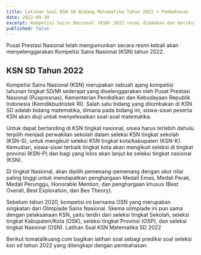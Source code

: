 ```yaml
---
title: Latihan Soal KSN SD Bidang Matematika Tahun 2022 + Pembahasan
date: 2022-09-30
excerpt: Kompetisi Sains Nasional (KSN) 2022 resmi diadakan dan berikut latihan soal KSN SD bidang matematika
published: false
---
```


Pusat Prestasi Nasional telah mengumunkan secara resmi kebali akan menyelenggarakan Kompetisi Sains Nasional (KSN) tahun 2022.

## KSN SD Tahun 2022

Kompetisi Sains Nasional (KSN) merupakan sebuah ajang kompetisi tahunan tingkat SD/MI  sederajat yang diselenggarakan oleh Pusat Prestasi Nasional (Puspresnas), Kementerian Pendidikan dan Kebudayaan Republik Indonesia (Kemdikbudristek RI). Salah satu bidang yang dilombakan di KSN SD adalah bidang matematika, dimana pada bidang ini, siswa-siswi peserta KSN akan diuji untuk menyelesaikan soal-soal matematika.

Untuk dapat bertanding di KSN tingkat nasional, siswa harus terlebih dahulu terpilih menjadi perwakilan sekolah dalam seleksi KSN tingkat sekolah (KSN-S),  untuk mengikuti  seleksi KSN tingkat kota/kabupaten (KSN-K). Kemudian, siswa-siswi terbaik tingkat kota akan mengikuti seleksi di tingkat provinsi (KSN-P) dan bagi yang lolos akan lanjut ke seleksi tingkat nasional (KSN).

Di tingkat Nasional, akan dipilih pemenang-pemenang dengan skor nilai paling tinggi untuk mendapatkan penghargaan Medali Emas, Medali Perak, Medali Perunggu, Honorable Mention, dan penghargaan khusus (Best Overall, Best Exploration, dan Bes Theory).

Sebelum tahun 2020, kompetisi ini bernama OSN yang merupakan singkatan dari Olimpiade Sains Nasional. Skema olimpiade ini pun sama dengan pelaksanaan KSN, yaitu terdiri dari seleksi tingkat Sekolah, seleksi tingkat Kabupaten/Kota (OSK), seleksi tingkat Provinsi (OSP), dan seleksi tingkat Nasional (OSN).
Latihan Soal KSN Matematika SD 2022

Berikut tomatalikuang.com bagikan latihan soal sebagi prediksi soal seleksi ksn sd tahun 2022 yang dilengkapi dengan pembahasan:

